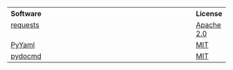 <table width="100%">
   <tr>
      <th valign="top" width="800px" align="left">Software</th>
      <th valign="top" align="left">License</th>
   </tr>
   <tr>
      <td valign="top"><a href="https://github.com/psf/requests/">requests</a></td>
      <td valign="top"><a href="https://github.com/psf/requests/blob/master/LICENSE">Apache 2.0</a>
   </tr>
   <tr>
      <td valign="top"><a href="https://github.com/yaml/pyyaml/">PyYaml</a></td>
      <td valign="top"><a href="https://github.com/yaml/pyyaml/blob/master/LICENSE">MIT</a>
   </tr>
   <tr>
      <td valign="top"><a href="https://github.com/fboender/pydocmd/">pydocmd</a></td>
      <td valign="top"><a href="https://github.com/fboender/pydocmd/blob/master/LICENSE">MIT</a>
   </tr>
</table>
